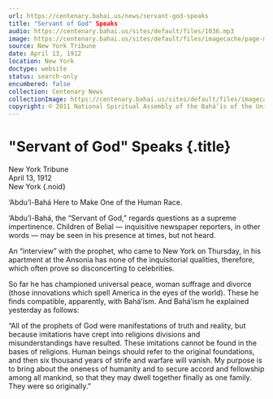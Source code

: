 ```yaml
---
url: https://centenary.bahai.us/news/servant-god-speaks
title: "Servant of God" Speaks
audio: https://centenary.bahai.us/sites/default/files/1036.mp3
image: https://centenary.bahai.us/sites/default/files/imagecache/page-main-image/images/press_clippings/04-13-1912%2CNew%20York%20Tribune%2CServant%20of%20God%20Speaks.png
source: New York Tribune
date: April 13, 1912
location: New York
doctype: website
status: search-only
encumbered: false
collection: Centenary News
collectionImage: https://centenary.bahai.us/sites/default/files/imagecache/theme-image/main_image/abdulbaha-overview-small_0.jpg
copyright: © 2011 National Spiritual Assembly of the Bahá’ís of the United States
---
```



# "Servant of God" Speaks {.title}

New York Tribune  
April 13, 1912  
New York
{.noid}  



‘Abdu’l-Bahá Here to Make One of the Human Race.

‘Abdu’l-Bahá, the “Servant of God,” regards questions as a supreme impertinence. Children of Belial — inquisitive newspaper reporters, in other words — may be seen in his presence at times, but not heard.

An “interview” with the prophet, who came to New York on Thursday, in his apartment at the Ansonia has none of the inquisitorial qualities, therefore, which often prove so disconcerting to celebrities.

So far he has championed universal peace, woman suffrage and divorce (those innovations which spell America in the eyes of the world). These he finds compatible, apparently, with Bahá’ísm. And Bahá’ísm he explained yesterday as follows:

“All of the prophets of God were manifestations of truth and reality, but because imitations have crept into religions divisions and misunderstandings have resulted. These imitations cannot be found in the bases of religions. Human beings should refer to the original foundations, and then six thousand years of strife and warfare will vanish. My purpose is to bring about the oneness of humanity and to secure accord and fellowship among all mankind, so that they may dwell together finally as one family. They were so originally.”